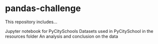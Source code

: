 # pandas-challenge

This repository includes...

Jupyter notebook for PyCitySchools
Datasets used in PyCitySchool in the resources folder
An analysis and conclusion on the data
